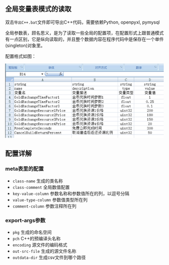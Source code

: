 ## 全局变量表模式的读取

双击`导出C++.bat`文件即可导出C++代码，需要依赖Python, openpyxl, pymysql

全局参数表，顾名思义，是为了读取一些全局的配置项，在配置形式上跟普通模式有一点区别，它是纵向读取的，并且整个数据内容在程序代码中是保存在一个单件(singleton)对象里。
 
配置格式如图：

![example](../../doc/img2.png)


## 配置详解

### meta表里的配置
* `class-name` 生成的类名称
* `class-comment`   全局数值配置
* `key-value-column` 参数名称和参数值所在的列，以逗号分隔
* `value-type-column`  参数值类型所在列
* `comment-column`  参数注释所在列

### export-args参数
* `pkg` 生成的命名空间
* `pch` C++的预编译头名称
* `encoding` 源文件的编码格式
* `out-src-file` 生成的源文件名称
* `outdata-dir` 生成csv文件到哪个路径
